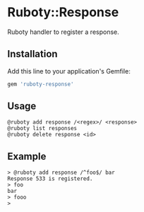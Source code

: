 # Ruboty::Response

Ruboty handler to register a response.

## Installation

Add this line to your application's Gemfile:

```ruby
gem 'ruboty-response'
```

## Usage

```
@ruboty add response /<regex>/ <response>
@ruboty list responses
@ruboty delete response <id>
```

## Example

```
> @ruboty add response /^foo$/ bar
Response 533 is registered.
> foo
bar
> fooo
>
```
